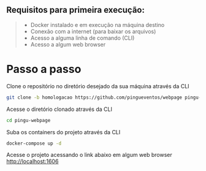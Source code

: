 ## Requisitos para primeira execução:
   > - Docker instalado e em execução na máquina destino<br>
   > - Conexão com a internet (para baixar os arquivos)<br>
   > - Acesso a alguma linha de comando (CLI)<br>
   > - Acesso a algum web browser<br>

# Passo a passo
Clone o repositório no diretório desejado da sua máquina através da CLI
```sh
git clone -b homologacao https://github.com/pingueventos/webpage pingu-webpage
```

Acesse o diretório clonado através da CLI
```sh
cd pingu-webpage
```


Suba os containers do projeto através da CLI
```sh
docker-compose up -d
```

Acesse o projeto acessando o link abaixo em algum web browser<br>
[http://localhost:1606](http://localhost:1606)
